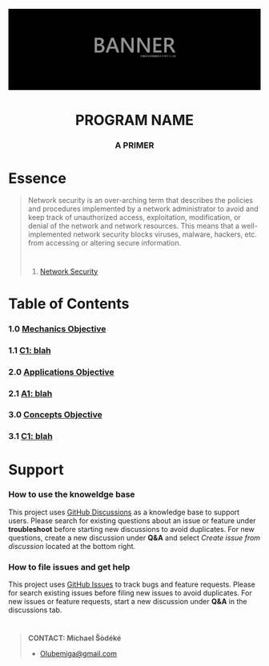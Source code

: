 <!--
[ file: README.md                   ]
====================================[ sec-1: primer ]
- description  :: ..                :
	L1: this .md file contains sections for each mechanic or technique.
	L2: ..
-------------------------------------
- explanation  :: ..                :
	L1: the purpose of this .md file is to provide an overview of
	L2: mechanics used in network security.
====================================[ sec-2: contents ]--> 
![sample-banner](MEDIA/sample-banner-1920x620.jpg)

<h1 align="center"> PROGRAM NAME </h1>
<h3 align="center"> A PRIMER </h2>

# Essence

> Network security is an over-arching term that describes the policies and procedures implemented by a network administrator
> to avoid and keep track of unauthorized access, exploitation, modification, or denial of the network and network resources.
> This means that a well-implemented network security blocks viruses, malware, hackers, etc. from accessing or altering secure
> information.
>
> #
>
> 1. [Network Security](https://www.techopedia.com/definition/24783/network-security)

# Table of Contents

### 1.0 [Mechanics Objective](WIKIME/1-mechanics/README.md)

### 1.1 [C1: blah](WIKIME/1-mechanics/README.md#c1-blah)

### 2.0 [Applications Objective](WIKIME/2-applications/README.md)

### 2.1 [A1: blah](WIKIME/2-applications/README.md#a1-blah)

### 3.0 [Concepts Objective](WIKIME/3-concepts/README.md)

### 3.1 [C1: blah](WIKIME/3-concepts/README.md#c1-blah)

# Support

### How to use the knoweldge base

This project uses [GitHub Discussions](https://github.com/MichaelSodeke/tmp--education-repo/discussions) as a knowledge base to support users.
Please search for existing questions about an issue or feature under **troubleshoot**
before starting new discussions to avoid duplicates. For new questions, create a
new discussion under **Q&A** and select *Create issue from discussion* located at the bottom right.

### How to file issues and get help  

This project uses [GitHub Issues](https://github.com/MichaelSodeke/tmp--education-repo/issues) to track bugs and feature requests. Please for search existing 
issues before filing new issues to avoid duplicates. For new issues or feature requests, start
a new discussion under **Q&A** in the discussions tab.

#

> **CONTACT: Michael Šòdéké**
> 
> - Olubemiga@gmail.com

<!--
====================================[ sec-2: END      ]-->
